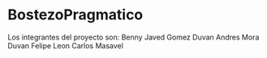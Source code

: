 # BostezoPragmatico
Los integrantes del proyecto son:
Benny Javed Gomez
Duvan Andres Mora
Duvan Felipe Leon
Carlos Masavel
